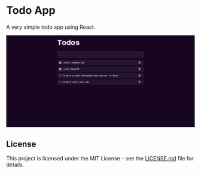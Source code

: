 # Todo App

A very simple todo app using React.

![Todo App](./screenshots/page.png)

## License

This project is licensed under the MIT License - see the [LICENSE.md](LICENSE.md) file for details.
